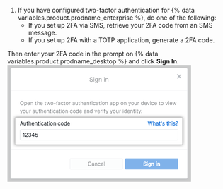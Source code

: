 1. If you have configured two-factor authentication for {% data variables.product.prodname_enterprise %}, do one of the following:
    - If you set up 2FA via SMS, retrieve your 2FA code from an SMS message.
    - If you set up 2FA with a TOTP application, generate a 2FA code.

  Then enter your 2FA code in the prompt on {% data variables.product.prodname_desktop %} and click **Sign In**.
    ![The 2FA Authentication code field](/assets/images/help/desktop/mac-2fa-code-prompt.png)
